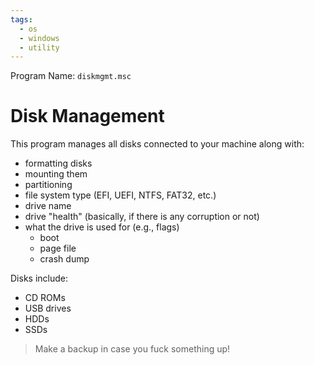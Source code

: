 ```yaml
---
tags:
  - os
  - windows
  - utility
---
```

Program Name: `diskmgmt.msc`

# Disk Management

This program manages all disks connected to your machine along with:

- formatting disks
- mounting them
- partitioning
- file system type (EFI, UEFI, NTFS, FAT32, etc.)
- drive name
- drive "health" (basically, if there is any corruption or not)
- what the drive is used for (e.g., flags)
	- boot
	- page file
	- crash dump

Disks include:

- CD ROMs
- USB drives
- HDDs
- SSDs

>Make a backup in case you fuck something up!

